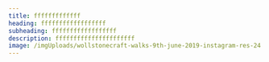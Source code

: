 ```yaml
---
title: fffffffffffff
heading: ffffffffffffffffff
subheading: ffffffffffffffffff
description: ffffffffffffffffffffff
image: /imgUploads/wollstonecraft-walks-9th-june-2019-instagram-res-24.jpg
---
```



